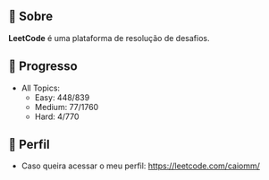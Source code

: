 ## 📌 Sobre

**LeetCode** é uma plataforma de resolução de desafios.

## 🚀 Progresso

- All Topics:
  - Easy: 448/839
  - Medium: 77/1760
  - Hard: 4/770
  
## 🙂 Perfil

- Caso queira acessar o meu perfil: <https://leetcode.com/caiomm/>
